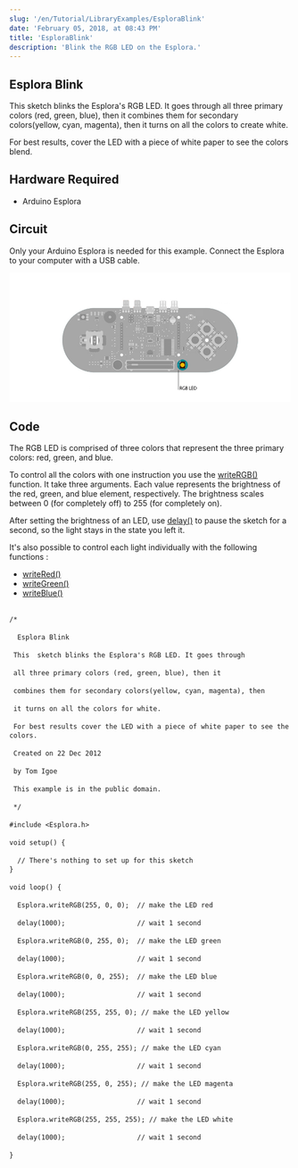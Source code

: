 ```yaml
---
slug: '/en/Tutorial/LibraryExamples/EsploraBlink'
date: 'February 05, 2018, at 08:43 PM'
title: 'EsploraBlink'
description: 'Blink the RGB LED on the Esplora.'
---
```




## Esplora Blink

This sketch blinks the Esplora's RGB LED. It goes through all three primary colors (red, green, blue), then it  combines them for secondary colors(yellow, cyan, magenta), then it turns on all the colors to create white.

For best results, cover the LED with a piece of white paper to see the colors blend.

## Hardware Required

- Arduino Esplora

## Circuit

Only your Arduino Esplora is needed for this example. Connect the Esplora to your computer with a USB cable.

![RGB led on the Esplora](./assets/Esplora_Blink.png)

 

## Code

The RGB LED is comprised of three colors that represent the three primary colors: red, green, and blue.

To control all the colors with one instruction you use the [writeRGB()](https://www.arduino.cc/en/Reference/EsploraWriteRGB) function. It take three arguments. Each value represents the brightness of the red, green, and blue element, respectively. The brightness scales between 0 (for completely off) to 255 (for completely on).

After setting the brightness of an LED, use [delay()](https://www.arduino.cc/en/Reference/Delay) to pause the sketch for a second, so the light stays in the state you left it.

It's also possible to control each light individually with the following functions :

- [writeRed()](https://www.arduino.cc/en/Reference/EsploraWriteRed)
- [writeGreen()](https://www.arduino.cc/en/Reference/EsploraWriteRed)
- [writeBlue()](https://www.arduino.cc/en/Reference/EsploraWriteRed)

```arduino

/*

  Esplora Blink

 This  sketch blinks the Esplora's RGB LED. It goes through

 all three primary colors (red, green, blue), then it

 combines them for secondary colors(yellow, cyan, magenta), then

 it turns on all the colors for white.

 For best results cover the LED with a piece of white paper to see the colors.

 Created on 22 Dec 2012

 by Tom Igoe

 This example is in the public domain.

 */

#include <Esplora.h>

void setup() {

  // There's nothing to set up for this sketch
}

void loop() {

  Esplora.writeRGB(255, 0, 0);  // make the LED red

  delay(1000);                  // wait 1 second

  Esplora.writeRGB(0, 255, 0);  // make the LED green

  delay(1000);                  // wait 1 second

  Esplora.writeRGB(0, 0, 255);  // make the LED blue

  delay(1000);                  // wait 1 second

  Esplora.writeRGB(255, 255, 0); // make the LED yellow

  delay(1000);                  // wait 1 second

  Esplora.writeRGB(0, 255, 255); // make the LED cyan

  delay(1000);                  // wait 1 second

  Esplora.writeRGB(255, 0, 255); // make the LED magenta

  delay(1000);                  // wait 1 second

  Esplora.writeRGB(255, 255, 255); // make the LED white

  delay(1000);                  // wait 1 second

}
```
